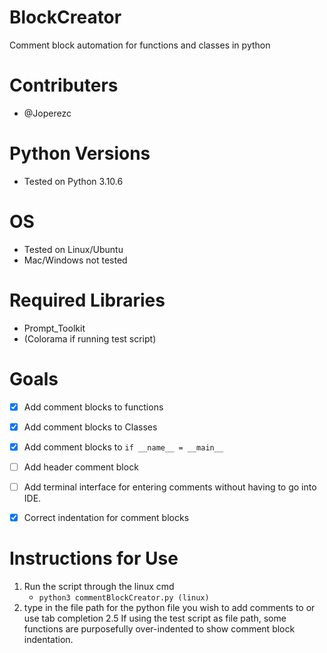 # BlockCreator
Comment block automation for functions and classes in python

# Contributers
* @Joperezc

# Python Versions
* Tested on Python 3.10.6

# OS
* Tested on Linux/Ubuntu
* Mac/Windows not tested

# Required Libraries
* Prompt_Toolkit
* (Colorama if running test script)

# Goals
- [x] Add comment blocks to functions
- [x] Add comment blocks to Classes
- [x] Add comment blocks to ```if __name__ = __main__```
- [ ] Add header comment block
- [ ] Add terminal interface for entering comments without having
  to go into IDE.
- [x] Correct indentation for comment blocks


# Instructions for Use
1. Run the script through the linux cmd
    * ```python3 commentBlockCreator.py (linux)```
2. type in the file path for the python file
   you wish to add comments to or use tab completion
2.5 If using the test script as file path,
    some functions are purposefully over-indented
    to show comment block indentation.

